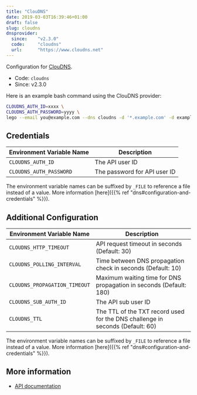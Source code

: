 ```yaml
---
title: "ClouDNS"
date: 2019-03-03T16:39:46+01:00
draft: false
slug: cloudns
dnsprovider:
  since:    "v2.3.0"
  code:     "cloudns"
  url:      "https://www.cloudns.net"
---
```


<!-- THIS DOCUMENTATION IS AUTO-GENERATED. PLEASE DO NOT EDIT. -->
<!-- providers/dns/cloudns/cloudns.toml -->
<!-- THIS DOCUMENTATION IS AUTO-GENERATED. PLEASE DO NOT EDIT. -->


Configuration for [ClouDNS](https://www.cloudns.net).


<!--more-->

- Code: `cloudns`
- Since: v2.3.0


Here is an example bash command using the ClouDNS provider:

```bash
CLOUDNS_AUTH_ID=xxxx \
CLOUDNS_AUTH_PASSWORD=yyyy \
lego --email you@example.com --dns cloudns -d '*.example.com' -d example.com run
```




## Credentials

| Environment Variable Name | Description |
|-----------------------|-------------|
| `CLOUDNS_AUTH_ID` | The API user ID |
| `CLOUDNS_AUTH_PASSWORD` | The password for API user ID |

The environment variable names can be suffixed by `_FILE` to reference a file instead of a value.
More information [here]({{% ref "dns#configuration-and-credentials" %}}).


## Additional Configuration

| Environment Variable Name | Description |
|--------------------------------|-------------|
| `CLOUDNS_HTTP_TIMEOUT` | API request timeout in seconds (Default: 30) |
| `CLOUDNS_POLLING_INTERVAL` | Time between DNS propagation check in seconds (Default: 10) |
| `CLOUDNS_PROPAGATION_TIMEOUT` | Maximum waiting time for DNS propagation in seconds (Default: 180) |
| `CLOUDNS_SUB_AUTH_ID` | The API sub user ID |
| `CLOUDNS_TTL` | The TTL of the TXT record used for the DNS challenge in seconds (Default: 60) |

The environment variable names can be suffixed by `_FILE` to reference a file instead of a value.
More information [here]({{% ref "dns#configuration-and-credentials" %}}).




## More information

- [API documentation](https://www.cloudns.net/wiki/article/42/)

<!-- THIS DOCUMENTATION IS AUTO-GENERATED. PLEASE DO NOT EDIT. -->
<!-- providers/dns/cloudns/cloudns.toml -->
<!-- THIS DOCUMENTATION IS AUTO-GENERATED. PLEASE DO NOT EDIT. -->

